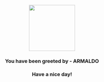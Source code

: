 <p align="center">
            <img src="https://raw.githubusercontent.com/PokeAPI/sprites/master/sprites/pokemon/348.png" width="150" height="150">
          </p>
          <h3 align="center">You have been greeted by - <b>ARMALDO</b></h3>
          <h3 align="center">Have a nice day!</h3>
